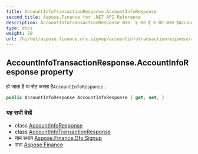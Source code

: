 ```yaml
---
title: AccountInfoTransactionResponse.AccountInfoResponse
second_title: Aspose.Finance for .NET API Reference
description: AccountInfoTransactionResponse संपत्त. ह जत है य सेट करत हैAccountInfoResponse .
type: docs
weight: 20
url: /hi/net/aspose.finance.ofx.signup/accountinfotransactionresponse/accountinforesponse/
---
```

## AccountInfoTransactionResponse.AccountInfoResponse property

हो जाता है या सेट करता है`AccountInfoResponse` .

```csharp
public AccountInfoResponse AccountInfoResponse { get; set; }
```

### यह सभी देखें

* class [AccountInfoResponse](../../../aspose.finance.ofx/accountinforesponse/)
* class [AccountInfoTransactionResponse](../)
* नाम स्थान [Aspose.Finance.Ofx.Signup](../../accountinfotransactionresponse/)
* सभा [Aspose.Finance](../../../)


